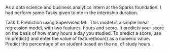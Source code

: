 As a data science and business analytics intern at the Sparks foundation.
I had perform some Tasks given to me in the internship duration.

Task 1: Prediction using Supervised ML.
This model is a simple linear regression model, with two features, hours and score. It predicts your score on the basis of how many hours a day you studied. To predict a score, use lm.predict() and enter the value of feature(hours) as a numeric value. Predict the percentage of an student based on the no. of study hours.
